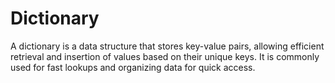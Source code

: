 
# Dictionary

A dictionary is a data structure that stores key-value pairs, allowing efficient retrieval and insertion of values based on their unique keys. It is commonly used for fast lookups and organizing data for quick access.


